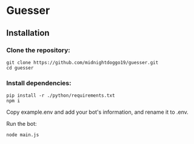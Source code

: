 # Guesser
## Installation

### Clone the repository:

    git clone https://github.com/midnightdoggo19/guesser.git
    cd guesser

### Install dependencies:

    pip install -r ./python/requirements.txt
    npm i

Copy example.env and add your bot's information, and rename it to .env.

Run the bot:

    node main.js
